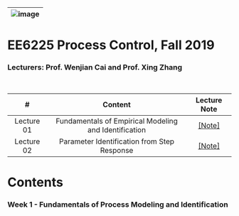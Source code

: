 |![image](https://github.com/ldkong1205/MSc-Dissertation/blob/master/IMAGE/ntu_logo.png)|
|---|
# EE6225 Process Control, Fall 2019 </center>

### Lecturers: Prof. Wenjian Cai and Prof. Xing Zhang

<br>

|#|Content|Lecture Note
|:---:|:---:|:---:|
|Lecture 01|Fundamentals of Empirical Modeling and Identification|[[Note]](https://github.com/NTU-CCA/EE6225/blob/master/Lecture%20Notes/Chapter%201%20idntfundm.pdf)|
|Lecture 02|Parameter Identification from Step Response|[[Note]](https://github.com/NTU-CCA/EE6225/blob/master/Lecture%20Notes/Chapter%202%20identfstep.pdf)|

# Contents

### Week 1 - Fundamentals of Process Modeling and Identification
